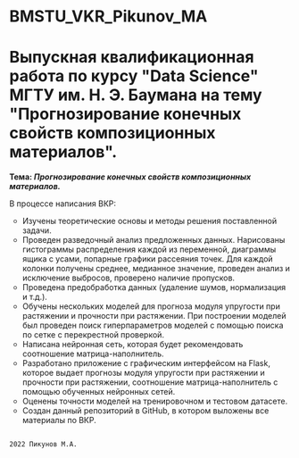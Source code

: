 # BMSTU_VKR_Pikunov_MA

<h1><strong>Выпускная квалификационная работа по курсу "Data Science" МГТУ им. Н. Э. Баумана на тему "Прогнозирование конечных свойств композиционных материалов".</strong></h1>

<strong>Тема: <i>Прогнозирование конечных свойств композиционных материалов.</i></strong>

В процессе написания ВКР:
<ul type='circle'>
  <li>Изучены теоретические основы и методы решения поставленной задачи.</li>
  <li>Проведен разведочный анализ предложенных данных. Нарисованы гистограммы распределения каждой из переменной, диаграммы ящика с усами, попарные графики   рассеяния точек. Для каждой колонки получены среднее, медианное значение, проведен анализ и исключение выбросов, проверено наличие пропусков.</li>
  <li>Проведена предобработка данных (удаление шумов, нормализация и т.д.).</li>
  <li>Обучены нескольких моделей для прогноза модуля упругости при растяжении и прочности при растяжении. При построении моделей был проведен поиск гиперпараметров моделей с помощью поиска по сетке с перекрестной проверкой.</li>
  <li>Написана нейронная сеть, которая будет рекомендовать соотношение матрица-наполнитель.</li>
  <li>Разработано приложение с графическим интерфейсом на Flask, которое выдает прогнозы модуля упругости при растяжении и прочности при растяжении, соотношение матрица-наполнитель с помощью обученных нейронных сетей.</li>
  <li>Оценены точности моделей на тренировочном и тестовом датасете.</li>
  <li>Создан данный репозиторий в GitHub, в котором выложены все материалы по ВКР.</li>
</ul>

                                                                                                                    2022 Пикунов М.А.
